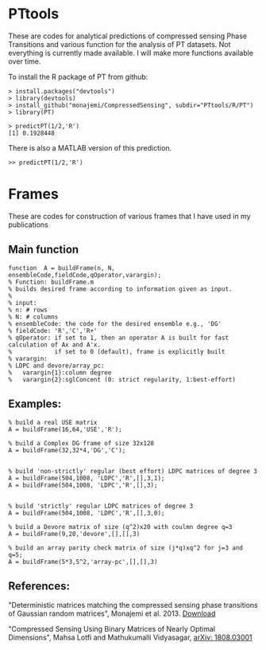 # PTtools
These are codes for analytical predictions of compressed sensing Phase Transitions and various function for the analysis of PT datasets. Not everything is currently made available. I will make more functions available over time.

To install the R package of PT from github:
```
> install.packages("devtools")
> library(devtools)
> install_github("monajemi/CompressedSensing", subdir="PTtools/R/PT")
> library(PT)

> predictPT(1/2,'R')
[1] 0.1928448
```

There is also a MATLAB version of this prediction.

```
>> predictPT(1/2,'R')
```


# Frames
These are codes for construction of various frames that I have used in my publications 

## Main function
```
function  A = buildFrame(n, N, ensembleCode,fieldCode,qOperator,varargin);
% Function: buildFrame.m
% builds desired frame according to information given as input.
%
% input:
% n: # rows
% N: # columns
% ensembleCode: the code for the desired ensemble e.g., 'DG'
% fieldCode: 'R','C','R+'
% qOperator: if set to 1, then an operator A is built for fast calculation of Ax and A'x.
%            if set to 0 (default), frame is explicitly built
% varargin:
% LDPC and devore/array_pc: 
%   varargin{1}:column degree
%   varargin{2}:sglConcent (0: strict regularity, 1:best-effort)
```

## Examples: 
```
% build a real USE matrix
A = buildFrame(16,64,'USE','R');

% build a Complex DG frame of size 32x128
A = buildFrame(32,32*4,'DG','C');


% build 'non-strictly' regular (best effort) LDPC matrices of degree 3
A = buildFrame(504,1008, 'LDPC','R',[],3,1);
A = buildFrame(504,1008, 'LDPC','R',[],3);


% build 'strictly' regular LDPC matrices of degree 3
A = buildFrame(504,1008, 'LDPC','R',[],3,0);

% build a Devore matrix of size (q^2)x20 with coulmn degree q=3 
A = buildFrame(9,20,'devore',[],[],3)

% build an array parity check matrix of size (j*q)xq^2 for j=3 and q=5;
A = buildFrame(5*3,5^2,'array-pc',[],[],3)

```


## References: 

"Deterministic matrices matching the compressed sensing phase transitions of Gaussian random matrices", Monajemi et al. 2013. [Download](www.pnas.org/content/110/4/1181)

"Compressed Sensing Using Binary Matrices of Nearly Optimal Dimensions", Mahsa Lotfi and Mathukumalli Vidyasagar, [arXiv: 1808.03001](https://arxiv.org/abs/1808.03001)
